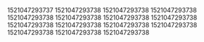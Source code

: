 1521047293737
1521047293738
1521047293738
1521047293738
1521047293738
1521047293738
1521047293738
1521047293738
1521047293738
1521047293738
1521047293738
1521047293738
1521047293738
1521047293738
1521047293738